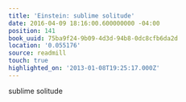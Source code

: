 ```yaml
---
title: 'Einstein: sublime solitude'
date: 2016-04-09 18:16:00.600000000 -04:00
position: 141
book_uuid: 75ba9f24-9b09-4d3d-94b8-0dc8cfb6da2d
location: '0.055176'
source: readmill
touch: true
highlighted_on: '2013-01-08T19:25:17.000Z'
---
```


sublime solitude